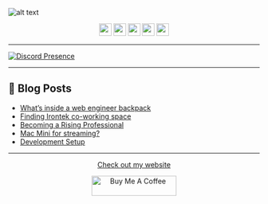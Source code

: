 ![alt text](https://github.com/nathanhenniges/nathanhenniges/blob/main/cover.png?raw=true "Github Cover")

<p align="center">
<a href="https://www.twitch.tv/mrdemonwolf"><img src="https://img.shields.io/badge/Twitch-00A2DB?&style=for-the-badge&logo=twitch&logoColor=white" height=25></a>
<a href="https://twitter.com/mrdemonwolf"><img src="https://img.shields.io/badge/Twitter-00A2DB?&style=for-the-badge&logo=Twitter&logoColor=white" height=25></a>
<a href="https://www.yotube.com/mrdemonwolf"><img src="https://img.shields.io/badge/YouTube-00A2DB?style=for-the-badge&logo=YoutUbe&logoColor=white" height=25></a>
<a href="https://www.linkedin.com/in/sam-saryon/"><img src="https://img.shields.io/badge/Nathanial_Henniges-00A2DB?style=for-the-badge&logo=browser&logoColor=white" height=25></a>
<a href="https://www.linkedin.com/in/sam-saryon/"><img src="https://img.shields.io/badge/Nathanial_Henniges-00A2DB?style=for-the-badge&logo=linkedin&logoColor=white" height=25></a>
</p>

---

[![Discord Presence](https://lanyard-profile-readme.vercel.app/api/104781632166223872?hideDiscrim=true)](https://discord.com/users/104781632166223872)

---

## 📝 Blog Posts

<!-- BLOG-POST-LIST:START -->

- [What’s inside a web engineer backpack](https://www.mrdemonwolf.me/blog/whats-inside-a-web-engineer-backpack/)
- [Finding Irontek co-working space](https://www.mrdemonwolf.me/blog/finding-irontek-co-working-space/)
- [Becoming a Rising Professional](https://www.mrdemonwolf.me/blog/becoming-a-rising-professional/)
- [Mac Mini for streaming?](https://www.mrdemonwolf.me/blog/mac-mini-for-streaming/)
- [Development Setup](https://www.mrdemonwolf.me/blog/my-development-setup/)
<!-- BLOG-POST-LIST:END -->

---

<p align="center">
  <a href="https://www.mrdemonwolf.me">Check out my website</a>
</p>
<p align="center">
  <a
    href="https://www.buymeacoffee.com/mrdemonwolf"
    target="_blank"
    rel="noreferrer nofollow"
  >
    <img
      src="https://cdn.buymeacoffee.com/buttons/default-red.png"
      alt="Buy Me A Coffee"
      height="40"
      width="170"
    />
  </a>
</p>
